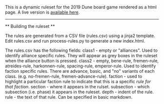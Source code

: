 This is a dynamic ruleset for the 2019 Dune board game rendered as a html page. 
A live version is [available here](http://andrewc.me/dune/).

---

** Building the ruleset **

The rules are generated from a CSV file (rules.csv) using a jinja2 template. Edit rules.csv and run process-rules.py to generate a new index.html.

The rules.csv has the following fields:
class1 - empty or "alliances". Used to identify alliance specific rules. They will appear as grey boxes in the ruleset when the alliance button is pressed.
class2 - empty, bene-rule, fremen-rule, atreides-rule, harkonnen-rule, spacing-rule, emperor-rule. Used to identify faction specific rules. There are advance, basic, and "no" variants of each class. (e.g. no-fremen-rule, fremen-advance-rule).
faction - used to highlight a particular faction rule to indicate that this is a specific *rule for that faction*.
section - where it appears in the rulset.
subsection - which subsection (i.e. phase) it appears in the ruleset.
depth - indent of the rule.
rule - the text of that rule. Can be specified in basic markdown.

